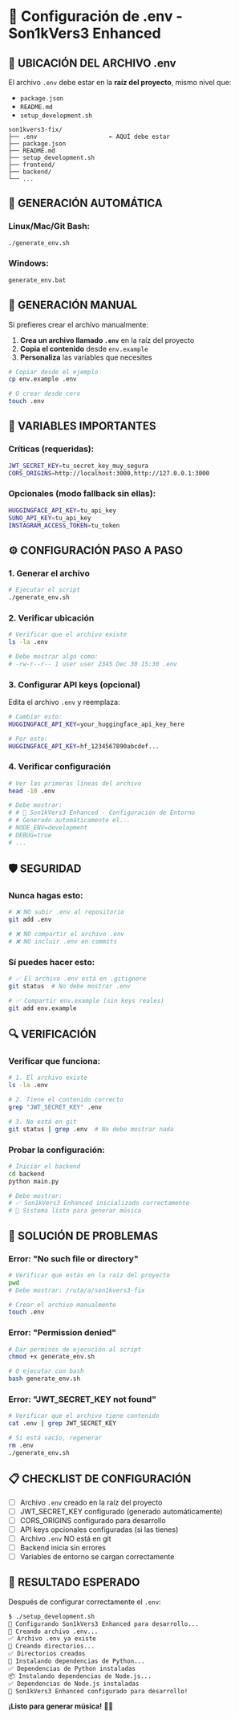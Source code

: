 # 🔧 Configuración de .env - Son1kVers3 Enhanced

## 📍 **UBICACIÓN DEL ARCHIVO .env**

El archivo `.env` debe estar en la **raíz del proyecto**, mismo nivel que:
- `package.json`
- `README.md`
- `setup_development.sh`

```
son1kvers3-fix/
├── .env                    ← AQUÍ debe estar
├── package.json
├── README.md
├── setup_development.sh
├── frontend/
├── backend/
└── ...
```

## 🚀 **GENERACIÓN AUTOMÁTICA**

### **Linux/Mac/Git Bash:**
```bash
./generate_env.sh
```

### **Windows:**
```cmd
generate_env.bat
```

## 📝 **GENERACIÓN MANUAL**

Si prefieres crear el archivo manualmente:

1. **Crea un archivo llamado `.env`** en la raíz del proyecto
2. **Copia el contenido** desde `env.example`
3. **Personaliza** las variables que necesites

```bash
# Copiar desde el ejemplo
cp env.example .env

# O crear desde cero
touch .env
```

## 🔑 **VARIABLES IMPORTANTES**

### **Críticas (requeridas):**
```bash
JWT_SECRET_KEY=tu_secret_key_muy_segura
CORS_ORIGINS=http://localhost:3000,http://127.0.0.1:3000
```

### **Opcionales (modo fallback sin ellas):**
```bash
HUGGINGFACE_API_KEY=tu_api_key
SUNO_API_KEY=tu_api_key
INSTAGRAM_ACCESS_TOKEN=tu_token
```

## ⚙️ **CONFIGURACIÓN PASO A PASO**

### **1. Generar el archivo**
```bash
# Ejecutar el script
./generate_env.sh
```

### **2. Verificar ubicación**
```bash
# Verificar que el archivo existe
ls -la .env

# Debe mostrar algo como:
# -rw-r--r-- 1 user user 2345 Dec 30 15:30 .env
```

### **3. Configurar API keys (opcional)**
Edita el archivo `.env` y reemplaza:
```bash
# Cambiar esto:
HUGGINGFACE_API_KEY=your_huggingface_api_key_here

# Por esto:
HUGGINGFACE_API_KEY=hf_1234567890abcdef...
```

### **4. Verificar configuración**
```bash
# Ver las primeras líneas del archivo
head -10 .env

# Debe mostrar:
# # 🎵 Son1kVers3 Enhanced - Configuración de Entorno
# # Generado automáticamente el...
# NODE_ENV=development
# DEBUG=true
# ...
```

## 🛡️ **SEGURIDAD**

### **Nunca hagas esto:**
```bash
# ❌ NO subir .env al repositorio
git add .env

# ❌ NO compartir el archivo .env
# ❌ NO incluir .env en commits
```

### **Sí puedes hacer esto:**
```bash
# ✅ El archivo .env está en .gitignore
git status  # No debe mostrar .env

# ✅ Compartir env.example (sin keys reales)
git add env.example
```

## 🔍 **VERIFICACIÓN**

### **Verificar que funciona:**
```bash
# 1. El archivo existe
ls -la .env

# 2. Tiene el contenido correcto
grep "JWT_SECRET_KEY" .env

# 3. No está en git
git status | grep .env  # No debe mostrar nada
```

### **Probar la configuración:**
```bash
# Iniciar el backend
cd backend
python main.py

# Debe mostrar:
# ✅ Son1kVers3 Enhanced inicializado correctamente
# 🎵 Sistema listo para generar música
```

## 🚨 **SOLUCIÓN DE PROBLEMAS**

### **Error: "No such file or directory"**
```bash
# Verificar que estás en la raíz del proyecto
pwd
# Debe mostrar: /ruta/a/son1kvers3-fix

# Crear el archivo manualmente
touch .env
```

### **Error: "Permission denied"**
```bash
# Dar permisos de ejecución al script
chmod +x generate_env.sh

# O ejecutar con bash
bash generate_env.sh
```

### **Error: "JWT_SECRET_KEY not found"**
```bash
# Verificar que el archivo tiene contenido
cat .env | grep JWT_SECRET_KEY

# Si está vacío, regenerar
rm .env
./generate_env.sh
```

## 📋 **CHECKLIST DE CONFIGURACIÓN**

- [ ] Archivo `.env` creado en la raíz del proyecto
- [ ] JWT_SECRET_KEY configurado (generado automáticamente)
- [ ] CORS_ORIGINS configurado para desarrollo
- [ ] API keys opcionales configuradas (si las tienes)
- [ ] Archivo `.env` NO está en git
- [ ] Backend inicia sin errores
- [ ] Variables de entorno se cargan correctamente

## 🎯 **RESULTADO ESPERADO**

Después de configurar correctamente el `.env`:

```bash
$ ./setup_development.sh
🚀 Configurando Son1kVers3 Enhanced para desarrollo...
📝 Creando archivo .env...
✅ Archivo .env ya existe
📁 Creando directorios...
✅ Directorios creados
🐍 Instalando dependencias de Python...
✅ Dependencias de Python instaladas
📦 Instalando dependencias de Node.js...
✅ Dependencias de Node.js instaladas
🎵 Son1kVers3 Enhanced configurado para desarrollo!
```

**¡Listo para generar música!** 🎵✨
